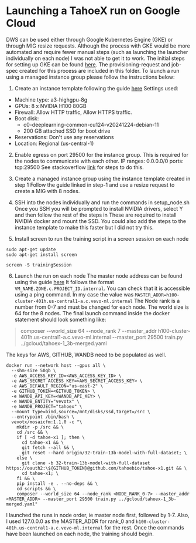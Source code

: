 # Launching a TahoeX run on Google Cloud

DWS can be used either through Google Kubernetes Engine (GKE) or through MIG resize requests. Although the process with GKE would be more automated and require fewer manual steps (such as launching the launcher individually on each node) 
I was not able to get it to work. The initial steps for setting up GKE can be found [here](https://cloud.google.com/kubernetes-engine/docs/how-to/provisioningrequest). The provisioning-request and job-spec created for this process are included in this folder. 
To launch a run using a managed instance group please follow the instructions below:

1) Create an instance template following the guide [here](https://cloud.google.com/compute/docs/instance-groups/create-resize-requests-mig)
Settings used:
 - Machine type: a3-highgpu-8g
 - GPUs: 8 x NVIDIA H100 80GB
 - Firewall: Allow HTTP traffic, Allow HTTPS traffic.
 - Boot disk: 
   - c0-deeplearning-common-cu124-v20241224-debian-11
   - 200 GB attached SSD for boot drive
 - Reservations: Don't use any reservations
 - Location: Regional (us-central-1)

2) Enable egress on port 29500 for the instance group. This is required for the nodes to communicate with each other.
IP ranges: 0.0.0.0/0
ports: tcp:29500
See stackoverflow [link](https://stackoverflow.com/a/21068402) for steps to do this.

3) Create a managed instance group using the instance template created in step 1
Follow the guide linked in step-1 and use a resize request to create a MIG with 8 nodes.

4) SSH into the nodes individually and run the commands in setup_node.sh
Once you SSH you will be prompted to install NVIDIA drivers, select Y and then follow the rest of the steps in 
These are required to install NVIDIA docker and mount the SSD. You could also add the steps to the instance 
template to make this faster but I did not try this. 

5) Install screen to run the training script in a screen session on each node
```shell
sudo apt-get update
sudo apt-get install screen
```

```shell
screen -S trainingSession
```

6) Launch the run on each node
The master node address can be found using the guide [here](https://cloud.google.com/compute/docs/networking/using-internal-dns)
It follows the format `VM_NAME.ZONE.c.PROJECT_ID.internal`. You can check that it is accessible using a ping command.
In my case the value was `MASTER_ADDR=h100-cluster-401h.us-central1-a.c.vevo-ml.internal`
The Node rank is a number from 0-7 and must be changed for each node. The world size is 64 for the 8 nodes.
The final launch command inside the docker statement should look something like:
> composer --world_size 64 --node_rank 7 --master_addr h100-cluster-401h.us-central1-a.c.vevo-ml.internal --master_port 29500 train.py ../gcloud/tahoex-1_3b-merged.yaml

The keys for AWS, GITHUB, WANDB need to be populated as well.

```shell
docker run --network host --gpus all \
  --shm-size 50gb \
  -e AWS_ACCESS_KEY_ID=<AWS_ACCESS_KEY_ID> \
  -e AWS_SECRET_ACCESS_KEY=<AWS_SECRET_ACCESS_KEY> \
  -e AWS_DEFAULT_REGION="us-east-2" \
  -e GITHUB_TOKEN=<GITHUB_TOKEN> \
  -e WANDB_API_KEY=<WANDB_API_KEY> \
  -e WANDB_ENTITY="vevotx" \
  -e WANDB_PROJECT="tahoex" \
  --mount type=bind,source=/mnt/disks/ssd,target=/src \
  --entrypoint /bin/bash \
  vevotx/mosaicfm:1.1.0 -c "\
    mkdir -p /src && \
    cd /src && \
    if [ -d tahoe-x1 ]; then \
      cd tahoe-x1 && \
      git fetch --all && \
      git reset --hard origin/32-train-13b-model-with-full-dataset; \
    else \
      git clone -b 32-train-13b-model-with-full-dataset https://oauth2:\${GITHUB_TOKEN}@github.com/tahoebio/tahoe-x1.git && \
      cd tahoe-x1; \
    fi && \
    pip install -e . --no-deps && \
    cd scripts && \
    composer --world_size 64 --node_rank <NODE_RANK_0-7> --master_addr <MASTER_ADDR> --master_port 29500 train.py ../gcloud/tahoex-1_3b-merged.yaml"
```

I launched the runs in node order, ie master node first, followed by 1-7. 
Also, I used 127.0.0.0 as the MASTER_ADDR for rank_0 and `h100-cluster-401h.us-central1-a.c.vevo-ml.internal` for the rest.
Once the commands have been launched on each node, the training should begin.


